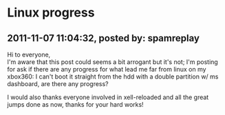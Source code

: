 # Linux progress

## 2011-11-07 11:04:32, posted by: spamreplay

Hi to everyone,  
 I'm aware that this post could seems a bit arrogant but it's not; I'm posting for ask if there are any progress for what lead me far from linux on my xbox360: I can't boot it straight from the hdd with a double partition w/ ms dashboard, are there any progress?  
   
 I would also thanks everyone involved in xell-reloaded and all the great jumps done as now, thanks for your hard works!